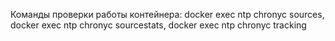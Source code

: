 Команды проверки работы контейнера: docker exec ntp chronyc sources, docker exec ntp chronyc sourcestats, docker exec ntp chronyc tracking
